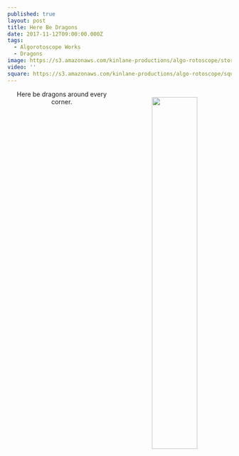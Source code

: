 ```yaml
---
published: true
layout: post
title: Here Be Dragons
date: 2017-11-12T09:00:00.000Z
tags:
  - Algorotoscope Works
  - Dragons
image: https://s3.amazonaws.com/kinlane-productions/algo-rotoscope/stories/dragon_close-up_yellow_collage.jpg
video: ''
square: https://s3.amazonaws.com/kinlane-productions/algo-rotoscope/square/dragon_close-up_yellow_collage_square.jpg
---
```

<p align="center"><img src="{{ page.image }}" width="45%" align="right" style="padding: 15px;" /></p>
<center>Here be dragons around every corner.</center>
